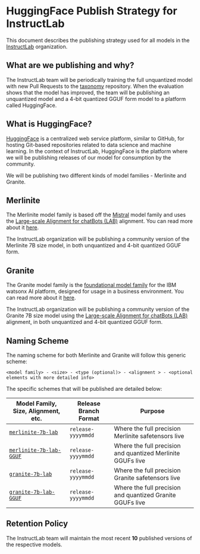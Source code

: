 # HuggingFace Publish Strategy for InstructLab

This document describes the publishing strategy used for all models in the [InstructLab](https://huggingface.co/instructlab) organization.

## What are we publishing and why?

The InstructLab team will be periodically training the full unquantized model with new Pull Requests to the [taxonomy](https://github.com/instructlab/taxonomy) repository. When the evaluation shows that the model has improved, the team will be publishing an unquantized model and a 4-bit quantized GGUF form model to a platform called HuggingFace.

## What is HuggingFace?

[HuggingFace](https://huggingface.co/) is a centralized web service platform, similar to GitHub, for hosting Git-based repositories related to data science and machine learning. In the context of InstructLab, HuggingFace is the platform where we will be publishing releases of our model for consumption by the community.

We will be publishing two different kinds of model families - Merlinite and Granite.

## Merlinite

The Merlinite model family is based off the [Mistral](https://mistral.ai/) model family and uses the [Large-scale Alignment for chatBots (LAB)](https://arxiv.org/abs/2403.01081) alignment. You can read more about it [here](https://huggingface.co/instructlab/merlinite-7b-lab).

The InstructLab organization will be publishing a community version of the Merlinite 7B size model, in both unquantized and 4-bit quantized GGUF form.

## Granite

The Granite model family is the [foundational model family](https://www.ibm.com/downloads/cas/X9W4O6BM) for the IBM watsonx AI platform, designed for usage in a business environment. You can read more about it [here](https://huggingface.co/instructlab/granite-7b-lab).

The InstructLab organization will be publishing a community version of the Granite 7B size model using the [Large-scale Alignment for chatBots (LAB)](https://arxiv.org/abs/2403.01081) alignment, in both unquantized and 4-bit quantized GGUF form.

## Naming Scheme

The naming scheme for both Merlinite and Granite will follow this generic scheme:

`<model family> - <size> - <type (optional)> - <alignment > - <optional elements with more detailed info>`

The specific schemes that will be published are detailed below:

| Model Family, Size, Alignment, etc. | Release Branch Format | Purpose |
| --- | --- | --- |
| [`merlinite-7b-lab`](https://huggingface.co/instructlab/merlinite-7b-lab) | `release-yyyymmdd` | Where the full precision Merlinite safetensors live |
| [`merlinite-7b-lab-GGUF`](https://huggingface.co/instructlab/merlinite-7b-lab-GGUF) | `release-yyyymmdd` | Where the full precision and quantized Merlinite GGUFs live |
| [`granite-7b-lab`](https://huggingface.co/instructlab/granite-7b-lab) | `release-yyyymmdd` | Where the full precision Granite safetensors live |
| [`granite-7b-lab-GGUF`](https://huggingface.co/instructlab/granite-7b-lab-GGUF) | `release-yyyymmdd` | Where the full precision and quantized Granite GGUFs live |

## Retention Policy

The InstructLab team will maintain the most recent **10** published versions of the respective models.
